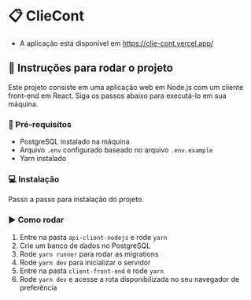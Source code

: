 # 📋 ClieCont

-   A aplicação está disponível em https://clie-cont.vercel.app/

## 🚀 Instruções para rodar o projeto

Este projeto consiste em uma aplicação web em Node.js com um cliente front-end em React. Siga os passos abaixo para executá-lo em sua máquina.

### 🔑 Pré-requisitos

-   PostgreSQL instalado na máquina
-   Arquivo `.env` configurado baseado no arquivo `.env.example`
-   Yarn instalado

### 💻 Instalação

Passo a passo para instalação do projeto.

### ▶️ Como rodar

1. Entre na pasta `api-client-nodejs` e rode `yarn`
2. Crie um banco de dados no PostgreSQL
3. Rode `yarn runner` para rodar as migrations
4. Rode `yarn dev` para inicializar o servidor
5. Entre na pasta `client-front-end` e rode `yarn`
6. Rode `yarn dev` e acesse a rota disponibilizada no seu navegador de preferência

